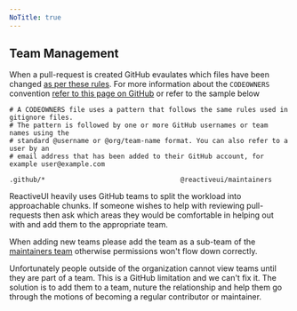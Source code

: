 ```yaml
---
NoTitle: true
---
```

## Team Management

When a pull-request is created GitHub evaulates which files have been changed [as per these rules](https://github.com/reactiveui/ReactiveUI/blob/main/.github/CODEOWNERS
). For more information about the `CODEOWNERS` convention [refer to this page on GitHub](https://help.github.com/articles/about-codeowners/) or refer to the sample below

```
# A CODEOWNERS file uses a pattern that follows the same rules used in gitignore files.
# The pattern is followed by one or more GitHub usernames or team names using the
# standard @username or @org/team-name format. You can also refer to a user by an
# email address that has been added to their GitHub account, for example user@example.com

.github/*                                  @reactiveui/maintainers
```

ReactiveUI heavily uses GitHub teams to split the workload into approachable chunks. If someone wishes to help with reviewing pull-requests then ask which areas they would be comfortable in helping out with and add them to the appropriate team. 

When adding new teams please add the team as a sub-team of the [maintainers team](https://github.com/orgs/reactiveui/teams/maintainers) otherwise permissions won't flow down correctly.

Unfortunately people outside of the organization cannot view teams until they are part of a team. This is a GitHub limitation and we can't fix it. The solution is to add them to a team, nuture the relationship and help them go through the motions of becoming a regular contributor or maintainer.

